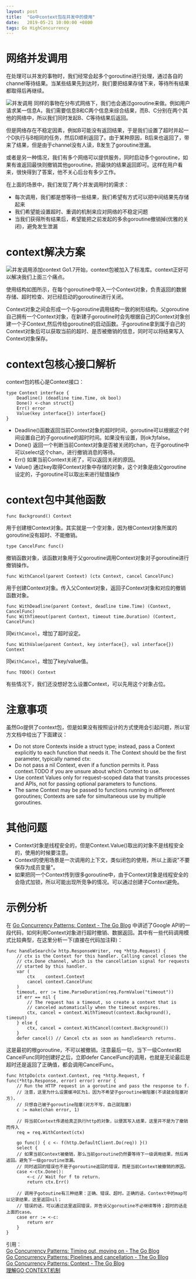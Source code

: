 ```yaml
---
layout: post
title:  "Go中context包在并发中的使用"
date:   2019-05-21 10:00:00 +0800
tags: Go HighConcurrency
---
```


# 网络并发调用
在处理可以并发的事物时，我们经常会起多个goroutine进行处理，通过各自的channel等待结果。当某些结果先到达时，我们要把结果存储下来，等待所有结果都取得后再继续。

![并发调用](/assets/images/2019-05-21-Go_context_1.png)
同样的事物在分布式网络下，我们也会通过goroutine来做。例如用户请求某一信息A，我们需要信息B和C两个信息来综合结果，而B、C分别在两个其他的网络中，所以我们同时发起B、C等待结果后返回。

但是网络存在不稳定因素，例如B可能没有返回结果，于是我们设置了超时并起一个D执行与B相同的任务，然后D顺利返回了。由于某种原因，B后来也返回了，带来了结果，但是由于channel没有人读，B发生了goroutine泄漏。

或者是另一种情况，我们有多个网络可以提供服务，同时启动多个goroutine，如果有谁返回最快则撤销其他goroutine，把最快的结果返回即可。这样在用户看来，很快得到了答案，他不关心后台有多少工作。

在上面的场景中，我们发现了两个并发调用时的需求：
* 每次调用，我们都是想等待一些结果，我们希望有方式可以把中间结果先存储起来
* 我们希望能设置超时、重调的机制来应对网络的不稳定问题
* 当我们获得所有结果后，希望能把之前发起的多余goroutine撤销掉(优雅的关闭)，避免发生泄漏

# context解决方案
![并发调用添加context](/assets/images/2019-05-21-Go_context_2.png)
Go1.7开始，context包被加入了标准库。context正好可以解决我们上面三个痛点。

使用结构如图所示，在每个goroutine中带入一个Context对象，负责返回的数据存储、超时检查、对已经启动的goroutine进行关闭。

Context对象之间会形成一个与goroutine调用结构一致的树形结构。父goroutine自己拥有一个Context对象，在新建子goroutine时会先根据自己的Context对象创建一个子Context,然后传给goroutine的启动函数。子goroutine拿到属于自己的Context对象后可以获取当前的超时、是否被撤销的信息，同时可以将结果写入Context对象保存。

# context包核心接口解析
context包的核心是Context接口：
```
type Context interface {
    Deadline() (deadline time.Time, ok bool)
    Done() <-chan struct{}
    Err() error
    Value(key interface{}) interface{}
}
```
* Deadline()函数返回当前Context对象的超时时间，goroutine可以根据这个时间设置自己的子goroutine的超时时间。如果没有设置，则ok为false。
* Done() 返回一个判断当前Context对象是否被关闭的chan，在子goroutine中可以select这个chan，进行撤销消息的等待。
* Err() 如果当前Context关闭了，可以返回关闭的原因。
* Value() 通过key取得Context对象中存储的对象，这个对象是由父goroutine设定的，子goroutine可以取出来进行赋值操作

# context包中其他函数
```
func Background() Context
```
用于创建根Context对象。其实就是一个空对象，因为根Context对象所属的goroutine没有超时、不能撤销。

```
type CancelFunc func()
```
撤销函数对象，该函数对象用于父goroutine调用Context对象对子goroutine进行撤销操作。

```
func WithCancel(parent Context) (ctx Context, cancel CancelFunc)
```
用于创建Context对象。传入父Context对象，返回子Context对象和对应的撤销函数对象。

```
func WithDeadline(parent Context, deadline time.Time) (Context, CancelFunc)
func WithTimeout(parent Context, timeout time.Duration) (Context, CancelFunc)
```
同`WithCancel`，增加了超时设定。

```
func WithValue(parent Context, key interface{}, val interface{}) Context
```
同`WithCancel`，增加了key/value值。

```
func TODO() Context
```
有些情况下，我们还没想好怎么设置Context，可以先用这个对象占位。

# 注意事项
虽然Go提供了context包，但是如果没有按照设计的方式使用会引起问题，所以官方文档中给出了下面建议：
* Do not store Contexts inside a struct type; instead, pass a Context explicitly to each function that needs it. The Context should be the first parameter, typically named ctx:
* Do not pass a nil Context, even if a function permits it. Pass context.TODO if you are unsure about which Context to use.
* Use context Values only for request-scoped data that transits processes and APIs, not for passing optional parameters to functions.
* The same Context may be passed to functions running in different goroutines; Contexts are safe for simultaneous use by multiple goroutines.

# 其他问题
* Context对象是线程安全的，但是Context.Value()取出的对象不是线程安全的，使用的时候要注意。
* Context的使用场景是一次调用的上下文，类似闭包的使用，所以上面说"不要保存为成员变量"。
* 如果把同一个Context传到很多goroutine中，由于Context对象是线程安全的会隐式加锁，所以可能出现所竞争的情况。可以通过创建子Context避免。

# 示例分析
在 [Go Concurrency Patterns: Context - The Go Blog](https://blog.golang.org/context) 中讲述了Google API的一段代码，如何利用Context对象进行超时撤销、数据返回。其中有一些代码调用模式比较典型，在这里分析一下(直接在代码加注释)：
```
func handleSearch(w http.ResponseWriter, req *http.Request) {
    // ctx is the Context for this handler. Calling cancel closes the
    // ctx.Done channel, which is the cancellation signal for requests
    // started by this handler.
    var (
        ctx    context.Context
        cancel context.CancelFunc
    )
    timeout, err := time.ParseDuration(req.FormValue("timeout"))
    if err == nil {
        // The request has a timeout, so create a context that is
        // canceled automatically when the timeout expires.
        ctx, cancel = context.WithTimeout(context.Background(), timeout)
    } else {
        ctx, cancel = context.WithCancel(context.Background())
    }
    defer cancel() // Cancel ctx as soon as handleSearch returns.
```
这是最初的根goroutine，不可以被撤销。注意最后一句，当下一级Context和CancelFunc同时创建好之后，立即defer CancelFunc的调用，也就是无论最后是超时还是返回了正确值，都会调用CancelFunc。

```
func httpDo(ctx context.Context, req *http.Request, f func(*http.Response, error) error) error {
    // Run the HTTP request in a goroutine and pass the response to f.
    // 注意，这里为什么设置缓冲区为1，因为不希望子goroutine被阻塞(不读就会阻塞对方)，
    // 只想自己被子goroutine阻塞(对方不写，自己就阻塞)
    c := make(chan error, 1)
	
    // 将当前Context传递给真正执行http的对象，以便其写入结果，这里并不是为了撤销而传入
    req = req.WithContext(ctx)
	
    go func() { c <- f(http.DefaultClient.Do(req)) }()
    select {
    // 如果当前Context被撤销，那么当前goroutine仍然要等待下一级调用结果，然后再返回。避免下一级goroutine泄漏。
    // 同时返回的错误也不是子goroutine返回的错误，而是当前Context被撤销的原因。
    case <-ctx.Done():
        <-c // Wait for f to return.
        return ctx.Err()
	
    // 调用子gotoutine有三种结果：正确、错误、超时。正确的话，Context中的map可以记录结果，这里返回nil；
    // 错误的话，可以通过这里返回错误，并告诉父goroutine不必继续等待；超时的话走上面的case。
    case err := <-c:
        return err
    }
}
```


引用：<br/>
[Go Concurrency Patterns: Timing out, moving on - The Go Blog](https://blog.golang.org/go-concurrency-patterns-timing-out-and)<br/>
[Go Concurrency Patterns: Pipelines and cancellation - The Go Blog](https://blog.golang.org/pipelines)<br/>
[Go Concurrency Patterns: Context - The Go Blog](https://blog.golang.org/context)<br/>
[理解GO CONTEXT机制](https://www.cnblogs.com/zhangboyu/p/7456606.html)
